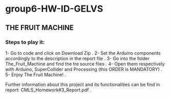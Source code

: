 # group6-HW-ID-GELVS
## THE FRUIT MACHINE  
### Steps to play it:  
1- Go to code and click on Download Zip .
2- Set the Arduino components accordingly to the description in the report file .
3- Go into the folder The_Fruit_Machine and find the tre source files .
4- Open them respectively with Arduino, SuperCollider and Processing (this ORDER is MANDATORY) .
5- Enjoy The Fruit Machine! .

Further information about this project and its functionalities can be find in report: CMLS_Homework#3_Report.pdf .
